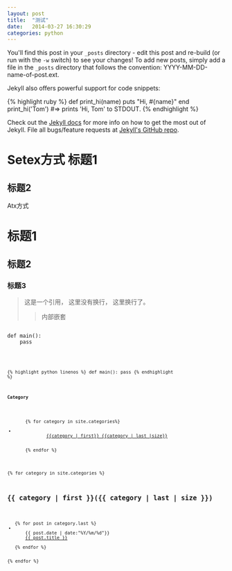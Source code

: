 ```yaml
---
layout: post
title:  "测试"
date:   2014-03-27 16:30:29
categories: python
---
```


You'll find this post in your `_posts` directory - edit this post and re-build (or run with the `-w` switch) to see your changes!
To add new posts, simply add a file in the `_posts` directory that follows the convention: YYYY-MM-DD-name-of-post.ext.

Jekyll also offers powerful support for code snippets:

{% highlight ruby %}
def print_hi(name)
  puts "Hi, #{name}"
end
print_hi('Tom')
#=> prints 'Hi, Tom' to STDOUT.
{% endhighlight %}

Check out the [Jekyll docs][jekyll] for more info on how to get the most out of Jekyll. File all bugs/feature requests at [Jekyll's GitHub repo][jekyll-gh].

[jekyll-gh]: https://github.com/mojombo/jekyll
[jekyll]:    http://jekyllrb.com

Setex方式
标题1
=
标题2
---

Atx方式
# 标题1
## 标题2
### 标题3

> 这是一个引用，
> 这里没有换行，
> 这里换行了。
>> 内部嵌套

<pre>
<code class="python">
def main():
    pass
<code>
</pre>

{% highlight python linenos %}
def main():
    pass
{% endhighlight %}

<h4>Category</h4>
<ul>
    {% for category in site.categories%}
        <li>
            <a href="/categories/{{category | first}}" title="view all posts">{{category | first}} {{category | last |size}}</a>
        </li>
    {% endfor %}
</ul>


{% for category in site.categories %}
<h2>{{ category | first }}(<span>{{ category | last | size }}</span>)</h2>
<ul class="arc-list">
{% for post in category.last %}
<li>
    {{ post.date | date:"%Y/%m/%d"}}
    <a href="{{site.baseurl}}/{{ post.url }}">{{ post.title }}</a>
</li>
{% endfor %}
</ul>
{% endfor %}

